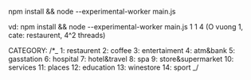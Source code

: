 npm install && node --experimental-worker main.js <BOX> <CATEGORY> <THREADS>

vd: npm install && node --experimental-worker main.js 1 1 4
(O vuong 1, cate: restaurent, 4^2 threads)

CATEGORY:
/\*_
1: restaurent
2: coffee
3: entertaiment
4: atm&bank
5: gasstation
6: hospital
7: hotel&travel
8: spa
9: store&supermarket
10: services
11: places
12: education
13: winestore
14: sport
_/
